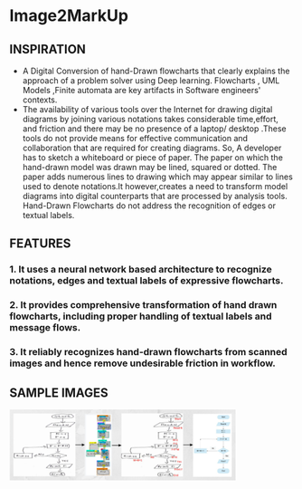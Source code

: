 # Image2MarkUp

## INSPIRATION
- A Digital Conversion of hand-Drawn flowcharts that clearly explains the approach of a problem solver using Deep learning. Flowcharts , UML Models ,Finite automata are key artifacts in Software engineers' contexts. 
- The availability of various tools over the Internet for drawing digital diagrams by joining various notations takes considerable time,effort, and friction and there may be no presence of a laptop/ desktop .These tools do not provide means for effective communication and collaboration that are required for creating diagrams. So,  A developer has to sketch a whiteboard or piece of paper. The paper on which the hand-drawn model was drawn may be lined, squared or dotted. The paper adds numerous lines to drawing which may appear similar to lines used to denote notations.It however,creates a need to transform model diagrams into digital counterparts that are processed by analysis tools. Hand-Drawn Flowcharts do not address the recognition of edges or textual labels.

## FEATURES
### 1. It uses a neural network based architecture to recognize notations, edges and textual labels of expressive flowcharts.
### 2. It provides comprehensive transformation of hand drawn flowcharts, including proper handling of textual labels and message flows.
### 3. It reliably recognizes hand-drawn flowcharts from scanned images and hence remove undesirable friction in workflow. 

## SAMPLE IMAGES
<div>
	<img src="https://github.com/Dipanjali1/Image2MarkUP/blob/main/Image2MarkUP.png" width="400px" height="auto">
</div>
